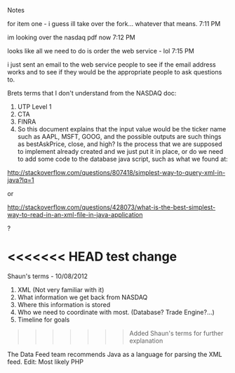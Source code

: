 Notes


for item one - i guess ill take over the fork... whatever that means.
7:11 PM

im looking over the nasdaq pdf now
7:12 PM

looks like all we need to do is order the web service - lol
7:15 PM

i just sent an email to the web service people to see if the email address works and to see if they would be the appropriate people to ask questions to.



Brets terms that I don't understand from the NASDAQ doc:

1.  UTP Level 1
2.  CTA
3.  FINRA
4.  So this document explains that the input value would be the ticker name such as AAPL, MSFT, GOOG, and the possible outputs are such things as bestAskPrice, close, and high?  Is the process that we are supposed to implement already created and we just put it in place, or do we need to add some code to the database java script, such as what we found at:

http://stackoverflow.com/questions/807418/simplest-way-to-query-xml-in-java?lq=1

or

http://stackoverflow.com/questions/428073/what-is-the-best-simplest-way-to-read-in-an-xml-file-in-java-application


?

<<<<<<< HEAD
test change
=======
Shaun's terms - 10/08/2012

1. XML (Not very familiar with it)
2. What information we get back from NASDAQ
3. Where this information is stored
4. Who we need to coordinate with most. (Database? Trade Engine?...)
5. Timeline for goals
>>>>>>> Added Shaun's terms for further explanation

The Data Feed team recommends Java as a language for parsing the XML feed.
Edit: Most likely PHP